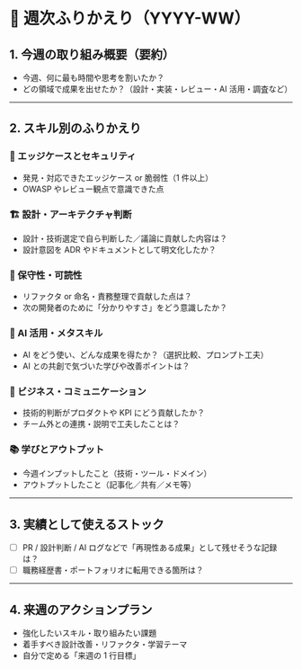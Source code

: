 # 📆 週次ふりかえり（YYYY-WW）

## 1. 今週の取り組み概要（要約）

- 今週、何に最も時間や思考を割いたか？
- どの領域で成果を出せたか？（設計・実装・レビュー・AI 活用・調査など）

---

## 2. スキル別のふりかえり

### 🧪 エッジケースとセキュリティ

- 発見・対応できたエッジケース or 脆弱性（1 件以上）
- OWASP やレビュー観点で意識できた点

### 🏗 設計・アーキテクチャ判断

- 設計・技術選定で自ら判断した／議論に貢献した内容は？
- 設計意図を ADR やドキュメントとして明文化したか？

### 🔧 保守性・可読性

- リファクタ or 命名・責務整理で貢献した点は？
- 次の開発者のために「分かりやすさ」をどう意識したか？

### 🤖 AI 活用・メタスキル

- AI をどう使い、どんな成果を得たか？（選択比較、プロンプト工夫）
- AI との共創で気づいた学びや改善ポイントは？

### 💬 ビジネス・コミュニケーション

- 技術的判断がプロダクトや KPI にどう貢献したか？
- チーム外との連携・説明で工夫したことは？

### 📚 学びとアウトプット

- 今週インプットしたこと（技術・ツール・ドメイン）
- アウトプットしたこと（記事化／共有／メモ等）

---

## 3. 実績として使えるストック

- [ ] PR / 設計判断 / AI ログなどで「再現性ある成果」として残せそうな記録は？
- [ ] 職務経歴書・ポートフォリオに転用できる箇所は？

---

## 4. 来週のアクションプラン

- 強化したいスキル・取り組みたい課題
- 着手すべき設計改善・リファクタ・学習テーマ
- 自分で定める「来週の 1 行目標」
